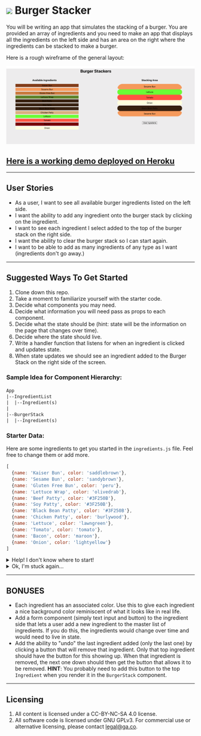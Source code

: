 # ![](https://ga-dash.s3.amazonaws.com/production/assets/logo-9f88ae6c9c3871690e33280fcf557f33.png) Burger Stacker

You will be writing an app that simulates the stacking of a burger. You are provided an array of ingredients and you need to make an app that displays all the ingredients on the left side and has an area on the right where the ingredients can be stacked to make a burger.

Here is a rough wireframe of the general layout:

![Burger Stacker](./misc/Burger-Stacker.png)

## [Here is a working demo deployed on Heroku](https://burger-stacker-706.herokuapp.com)

___
## User Stories

* As a user, I want to see all available burger ingredients listed on the left side.
* I want the ability to add any ingredient onto the burger stack by clicking on the ingredient.
* I want to see each ingredient I select added to the top of the burger stack on the right side.
* I want the ability to clear the burger stack so I can start again.
* I want to be able to add as many ingredients of any type as I want (ingredients don't go away.)

___
## Suggested Ways To Get Started

1. Clone down this repo.
1. Take a moment to familiarize yourself with the starter code.
1. Decide what components you may need.
1. Decide what information you will need pass as props to each component.
1. Decide what the state should be (hint: state will be the information on the page that changes over time).
1. Decide where the state should live.
1. Write a handler function that listens for when an ingredient is clicked and updates state.
1. When state updates we should see an ingredient added to the Burger Stack on the right side of the screen.

### Sample Idea for Component Hierarchy:

```
App
|--IngredientList
|  |--Ingredient(s)
|
|--BurgerStack
|  |--Ingredient(s)
```

### Starter Data:

Here are some ingredients to get you started in the `ingredients.js` file. Feel free to change them or add more.

```js
[
  {name: 'Kaiser Bun', color: 'saddlebrown'},
  {name: 'Sesame Bun', color: 'sandybrown'},
  {name: 'Gluten Free Bun', color: 'peru'},
  {name: 'Lettuce Wrap', color: 'olivedrab'},
  {name: 'Beef Patty', color: '#3F250B'},
  {name: 'Soy Patty', color: '#3F250B'},
  {name: 'Black Bean Patty', color: '#3F250B'},
  {name: 'Chicken Patty', color: 'burlywood'},
  {name: 'Lettuce', color: 'lawngreen'},
  {name: 'Tomato', color: 'tomato'},
  {name: 'Bacon', color: 'maroon'},
  {name: 'Onion', color: 'lightyellow'}
]
```

<details>
  <summary>Help! I don't know where to start!</summary>

  ---

  In App.js, start by setting up the scaffolding for you app.
  - You'll probably want a component for the Ingredients List and a component for the Burger Stack living inside of your app component.
  - You'll want to pull in `ingredients` from the `ingredients.js` file.
    
  Give it a try first and then if you get stuck take a look at this exampmle code.
  
  <details>
    <summary>example code</summary>
    
      ```js
    import React from 'react';
    import IngredientsList from './components/IngredientsList';
    import BurgerStack from './components/BurgerStack';
    import ingredients from './ingredients';
    import './App.css';

    class App extends React.Component {
      state = {
        addedIngredients: []
      }

      render() {
        return (
          <div className="App">
            <h1>Burger Stacker</h1>
              <main className="main">
                <IngredientsList />
                <BurgerStack />
              </main>
          </div>
        );
      }
    }

    export default App;
    ```
  </details>
  
  ---
  
</details>

<details>
  <summary>Ok, I'm stuck again...</summary>

  ---

  Start by seeing if a you can get the list of ingredients showing up in the `IngredientsList` component.
  - Start by passing the ingredients as a prop  from the `App` component to the `IngredientsList` component.
  - Inside of the `IngredientsList` component loop through those ingredients being pass in to create an array of `<li>` tags.

  Give it a try first and then if you get stuck take a look at this exampmle code.
  <details>
    <summary>example code</summary>

    In IngredientsList.js
    ```
    function IngredientsList(props) {
      function renderIngredients() {
        return props.ingredients.map((ingredient, idx) => {
          return (
            <li 
              key={idx}
              style={{backgroundColor: ingredient.color}}
            >
              {ingredient.name}
            </li>
          );
        });
      }

      return (
        <div>
          <h3>Available Ingredients</h3>
          <ul>
            {renderIngredients()}
          </ul>
        </div>
      )
    }

    export default IngredientsList;
    ```
  </details>

  ---

  - Once you have your list of ingredients showing up the next step is to listen for a click on each of the ingredients.
  - When one of those ingredients is clicked you want to add it to `addedIngredients` in the state of `App` component.
</details>

___
## BONUSES

* Each ingredient has an associated color. Use this to give each ingredient a nice background color reminiscent of what it looks like in real life.
* Add a form component (simply text input and button) to the ingredient side that lets a user add a new ingredient to the master list of ingredients. If you do this, the ingredients would change over time and would need to live in state.
* Add the ability to "undo" the last ingredient added (only the last one) by clicking a button that will remove that ingredient. Only that top ingredient should have the button for this showing up. When that ingredient is removed, the next one down should then get the button that allows it to be removed. **HINT**: You probably need to add this button to the top `Ingredient` when you render it in the `BurgerStack` component.
___
## Licensing
1. All content is licensed under a CC-BY-NC-SA 4.0 license.
2. All software code is licensed under GNU GPLv3. For commercial use or alternative licensing, please contact legal@ga.co.

